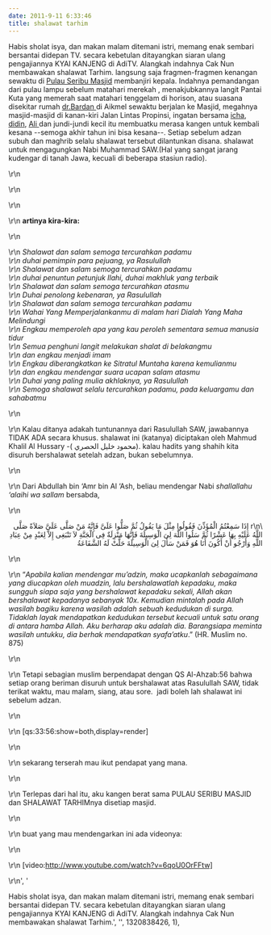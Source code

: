 ```yaml
---
date: 2011-9-11 6:33:46
title: shalawat tarhim
---
```


Habis sholat isya, dan makan malam ditemani istri, memang enak sembari bersantai didepan TV. secara kebetulan ditayangkan siaran ulang pengajiannya KYAI KANJENG di AdiTV. Alangkah indahnya Cak Nun membawakan shalawat Tarhim. langsung saja fragmen-fragmen kenangan sewaktu di <a href="http://a-amir.web.ugm.ac.id/content/mosque">Pulau Seribu Masjid</a> membanjiri kepala.&nbsp;Indahnya pemandangan dari pulau lampu sebelum matahari merekah , menakjubkannya langit Pantai Kuta yang memerah saat matahari tenggelam di horison, atau suasana disekitar rumah <a href="http://www.facebook.com/bardansalim">dr.Bardan </a>di Aikmel sewaktu berjalan ke Masjid, megahnya masjid-masjid di kanan-kiri Jalan Lintas Propinsi, ingatan bersama <a href="www.facebook.com/profile.php?id=100000272565286">icha</a>, <a href="http://www.facebook.com/septarahmadi">didin</a>, <a href="http://www.facebook.com/profile.php?id=100001632797573">Ali </a>dan jundi-jundi kecil itu membuatku merasa kangen untuk kembali kesana --semoga akhir tahun ini bisa kesana--. Setiap sebelum adzan subuh dan maghrib selalu shalawat tersebut dilantunkan disana. shalawat untuk mengagungkan Nabi Muhammad SAW.(Hal yang sangat jarang kudengar di tanah Jawa, kecuali di beberapa stasiun radio).</p>\r\n<p class="rtecenter">\r\n	<a href="http://3.bp.blogspot.com/_10EieQhmAls/TUutnDahTNI/AAAAAAAAAQE/pQoeGis76hQ/s1600/Tarkhim+Subuh+2.jpg"><img alt="" src="http://kajianislam.files.wordpress.com/2011/02/tarkhim-subuh-11.jpg" /></a></p>\r\n<p class="rteleft">\r\n	<strong>artinya kira-kira:</strong></p>\r\n<p>\r\n	<em>Shalawat dan salam semoga tercurahkan padamu<br />\r\n	duhai pemimpin para pejuang, ya Rasulullah<br />\r\n	Shalawat dan salam semoga tercurahkan padamu<br />\r\n	duhai penuntun petunjuk Ilahi, duhai makhluk yang terbaik<br />\r\n	Shalawat dan salam semoga tercurahkan atasmu<br />\r\n	Duhai penolong kebenaran, ya Rasulullah<br />\r\n	Shalawat dan salam semoga tercurahkan padamu<br />\r\n	Wahai Yang Memperjalankanmu di malam hari Dialah Yang Maha Melindungi<br />\r\n	Engkau memperoleh apa yang kau peroleh sementara semua manusia tidur<br />\r\n	Semua penghuni langit melakukan shalat di belakangmu<br />\r\n	dan engkau menjadi imam<br />\r\n	Engkau diberangkatkan ke Sitratul Muntaha karena kemulianmu<br />\r\n	dan engkau mendengar suara ucapan salam atasmu<br />\r\n	Duhai yang paling mulia akhlaknya, ya Rasulullah<br />\r\n	Semoga shalawat selalu tercurahkan padamu, pada keluargamu dan sahabatmu</em></p>\r\n<p class="rtejustify">\r\n	Kalau ditanya adakah tuntunannya dari Rasulullah SAW, jawabannya TIDAK ADA secara khusus. shalawat ini (katanya) diciptakan oleh Mahmud Khalil Al Hussary<span class="l"> -( محمود خليل الحصري</span>). kalau hadits yang shahih kita disuruh bershalawat setelah adzan, bukan sebelumnya.</p>\r\n<p class="rtejustify">\r\n	Dari Abdullah bin &lsquo;Amr bin Al &lsquo;Ash, beliau mendengar Nabi <em>shallallahu &lsquo;alaihi wa sallam</em> bersabda,</p>\r\n<p class="rtejustify" dir="RTL">\r\n	<span><span>إِذَا سَمِعْتُمُ الْمُؤَذِّنَ فَقُولُوا مِثْلَ مَا يَقُولُ ثُمَّ صَلُّوا عَلَىَّ فَإِنَّهُ مَنْ صَلَّى عَلَىَّ صَلاَةً صَلَّى اللَّهُ عَلَيْهِ بِهَا عَشْرًا ثُمَّ سَلُوا اللَّهَ لِىَ الْوَسِيلَةَ فَإِنَّهَا مَنْزِلَةٌ فِى الْجَنَّةِ لاَ تَنْبَغِى إِلاَّ لِعَبْدٍ مِنْ عِبَادِ اللَّهِ وَأَرْجُو أَنْ أَكُونَ أَنَا هُوَ فَمَنْ سَأَلَ لِىَ الْوَسِيلَةَ حَلَّتْ لَهُ الشَّفَاعَةُ</span></span></p>\r\n<p class="rtejustify">\r\n	&ldquo;<em>Apabila kalian mendengar mu&rsquo;adzin, maka ucapkanlah sebagaimana yang diucapkan oleh muadzin, <span>lalu bershalawatlah kepadaku</span>, maka sungguh siapa saja yang bershalawat kepadaku sekali, Allah akan bershalawat kepadanya sebanyak 10x. Kemudian mintalah pada Allah wasilah bagiku karena wasilah adalah sebuah kedudukan di surga. Tidaklah layak mendapatkan kedudukan tersebut kecuali untuk satu orang di antara hamba Allah. Aku berharap aku adalah dia. Barangsiapa meminta wasilah untukku, dia berhak mendapatkan syafa&rsquo;atku</em>.&rdquo; (HR. Muslim no. 875)</p>\r\n<p class="rtejustify">\r\n	Tetapi sebagian muslim berpendapat dengan QS Al-Ahzab:56 bahwa setiap orang beriman disuruh untuk bershalawat atas Rasulullah SAW, tidak terikat waktu, mau malam, siang, atau sore.&nbsp; jadi boleh lah shalawat ini sebelum adzan.</p>\r\n<p class="rtejustify">\r\n	[qs:33:56:show=both,display=render]</p>\r\n<p class="rtejustify">\r\n	sekarang terserah mau ikut pendapat yang mana.</p>\r\n<p class="rtejustify">\r\n	Terlepas dari hal itu, aku kangen berat sama PULAU SERIBU MASJID dan SHALAWAT TARHIMnya disetiap masjid.</p>\r\n<p class="rtejustify">\r\n	buat yang mau mendengarkan ini ada videonya:</p>\r\n<p class="rtejustify">\r\n	[video:http://www.youtube.com/watch?v=6qoU0OrFFtw]</p>\r\n', '<p class="rtejustify">Habis sholat isya, dan makan malam ditemani istri, memang enak sembari bersantai didepan TV. secara kebetulan ditayangkan siaran ulang pengajiannya KYAI KANJENG di AdiTV. Alangkah indahnya Cak Nun membawakan shalawat Tarhim.', '', 1320838426, 1),

